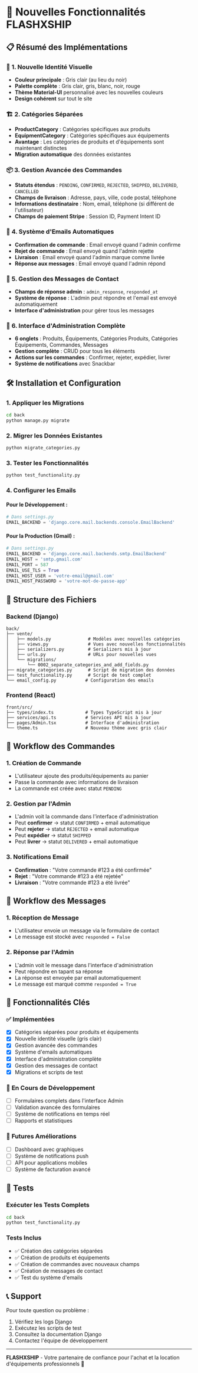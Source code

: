 # 🚀 Nouvelles Fonctionnalités FLASHXSHIP

## 📋 Résumé des Implémentations

### 🎨 **1. Nouvelle Identité Visuelle**
- **Couleur principale** : Gris clair (au lieu du noir)
- **Palette complète** : Gris clair, gris, blanc, noir, rouge
- **Thème Material-UI** personnalisé avec les nouvelles couleurs
- **Design cohérent** sur tout le site

### 🏗️ **2. Catégories Séparées**
- **ProductCategory** : Catégories spécifiques aux produits
- **EquipmentCategory** : Catégories spécifiques aux équipements
- **Avantage** : Les catégories de produits et d'équipements sont maintenant distinctes
- **Migration automatique** des données existantes

### 📦 **3. Gestion Avancée des Commandes**
- **Statuts étendus** : `PENDING`, `CONFIRMED`, `REJECTED`, `SHIPPED`, `DELIVERED`, `CANCELLED`
- **Champs de livraison** : Adresse, pays, ville, code postal, téléphone
- **Informations destinataire** : Nom, email, téléphone (si différent de l'utilisateur)
- **Champs de paiement Stripe** : Session ID, Payment Intent ID

### 📧 **4. Système d'Emails Automatiques**
- **Confirmation de commande** : Email envoyé quand l'admin confirme
- **Rejet de commande** : Email envoyé quand l'admin rejette
- **Livraison** : Email envoyé quand l'admin marque comme livrée
- **Réponse aux messages** : Email envoyé quand l'admin répond

### 💬 **5. Gestion des Messages de Contact**
- **Champs de réponse admin** : `admin_response`, `responded_at`
- **Système de réponse** : L'admin peut répondre et l'email est envoyé automatiquement
- **Interface d'administration** pour gérer tous les messages

### 🔧 **6. Interface d'Administration Complète**
- **6 onglets** : Produits, Équipements, Catégories Produits, Catégories Équipements, Commandes, Messages
- **Gestion complète** : CRUD pour tous les éléments
- **Actions sur les commandes** : Confirmer, rejeter, expédier, livrer
- **Système de notifications** avec Snackbar

## 🛠️ Installation et Configuration

### 1. **Appliquer les Migrations**
```bash
cd back
python manage.py migrate
```

### 2. **Migrer les Données Existantes**
```bash
python migrate_categories.py
```

### 3. **Tester les Fonctionnalités**
```bash
python test_functionality.py
```

### 4. **Configurer les Emails**

#### Pour le Développement :
```python
# Dans settings.py
EMAIL_BACKEND = 'django.core.mail.backends.console.EmailBackend'
```

#### Pour la Production (Gmail) :
```python
# Dans settings.py
EMAIL_BACKEND = 'django.core.mail.backends.smtp.EmailBackend'
EMAIL_HOST = 'smtp.gmail.com'
EMAIL_PORT = 587
EMAIL_USE_TLS = True
EMAIL_HOST_USER = 'votre-email@gmail.com'
EMAIL_HOST_PASSWORD = 'votre-mot-de-passe-app'
```

## 📁 Structure des Fichiers

### Backend (Django)
```
back/
├── vente/
│   ├── models.py              # Modèles avec nouvelles catégories
│   ├── views.py               # Vues avec nouvelles fonctionnalités
│   ├── serializers.py         # Serializers mis à jour
│   ├── urls.py                # URLs pour nouvelles vues
│   └── migrations/
│       └── 0002_separate_categories_and_add_fields.py
├── migrate_categories.py      # Script de migration des données
├── test_functionality.py      # Script de test complet
└── email_config.py           # Configuration des emails
```

### Frontend (React)
```
front/src/
├── types/index.ts            # Types TypeScript mis à jour
├── services/api.ts           # Services API mis à jour
├── pages/Admin.tsx           # Interface d'administration
└── theme.ts                  # Nouveau thème avec gris clair
```

## 🔄 Workflow des Commandes

### 1. **Création de Commande**
- L'utilisateur ajoute des produits/équipements au panier
- Passe la commande avec informations de livraison
- La commande est créée avec statut `PENDING`

### 2. **Gestion par l'Admin**
- L'admin voit la commande dans l'interface d'administration
- Peut **confirmer** → statut `CONFIRMED` + email automatique
- Peut **rejeter** → statut `REJECTED` + email automatique
- Peut **expédier** → statut `SHIPPED`
- Peut **livrer** → statut `DELIVERED` + email automatique

### 3. **Notifications Email**
- **Confirmation** : "Votre commande #123 a été confirmée"
- **Rejet** : "Votre commande #123 a été rejetée"
- **Livraison** : "Votre commande #123 a été livrée"

## 💬 Workflow des Messages

### 1. **Réception de Message**
- L'utilisateur envoie un message via le formulaire de contact
- Le message est stocké avec `responded = False`

### 2. **Réponse par l'Admin**
- L'admin voit le message dans l'interface d'administration
- Peut répondre en tapant sa réponse
- La réponse est envoyée par email automatiquement
- Le message est marqué comme `responded = True`

## 🎯 Fonctionnalités Clés

### ✅ **Implémentées**
- [x] Catégories séparées pour produits et équipements
- [x] Nouvelle identité visuelle (gris clair)
- [x] Gestion avancée des commandes
- [x] Système d'emails automatiques
- [x] Interface d'administration complète
- [x] Gestion des messages de contact
- [x] Migrations et scripts de test

### 🔄 **En Cours de Développement**
- [ ] Formulaires complets dans l'interface Admin
- [ ] Validation avancée des formulaires
- [ ] Système de notifications en temps réel
- [ ] Rapports et statistiques

### 🚀 **Futures Améliorations**
- [ ] Dashboard avec graphiques
- [ ] Système de notifications push
- [ ] API pour applications mobiles
- [ ] Système de facturation avancé

## 🧪 Tests

### Exécuter les Tests Complets
```bash
cd back
python test_functionality.py
```

### Tests Inclus
- ✅ Création des catégories séparées
- ✅ Création de produits et équipements
- ✅ Création de commandes avec nouveaux champs
- ✅ Création de messages de contact
- ✅ Test du système d'emails

## 📞 Support

Pour toute question ou problème :
1. Vérifiez les logs Django
2. Exécutez les scripts de test
3. Consultez la documentation Django
4. Contactez l'équipe de développement

---

**FLASHXSHIP** - Votre partenaire de confiance pour l'achat et la location d'équipements professionnels 🚀 
